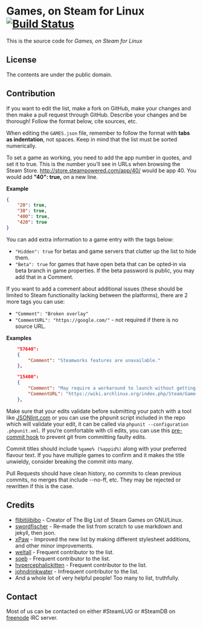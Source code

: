 Games, on Steam for Linux [![Build Status](https://travis-ci.org/SteamDatabase/SteamLinux.png?branch=gh-pages)](https://travis-ci.org/SteamDatabase/SteamLinux)
=========================
This is the source code for *Games, on Steam for Linux*

License
-------
The contents are under the public domain.

Contribution
------------
If you want to edit the list, make a fork on GitHub, make your changes and then
make a pull request through GitHub. Describe your changes and be thorough!
Follow the format below, cite sources, etc.

When editing the `GAMES.json` file, remember to follow the format with **tabs
as indentation**, not spaces.  Keep in mind that the list must be sorted
numerically.

To set a game as working, you need to add the app number in quotes, and set it
to true. This is the number you’ll see in URLs when browsing the Steam Store.
http://store.steampowered.com/app/40/ would be app 40. You would add **"40":
true,** on a new line.

**Example**

```json
{
	"20": true,
	"30": true,
	"400": true,
	"420": true
}
```

You can add extra information to a game entry with the tags below:
* `"Hidden": true` for betas and game servers that clutter up the list to hide them.
* `"Beta": true` for games that have open beta that can be opted‐in via beta
  branch in game properties. If the beta password is public, you may add that
in a Comment.

If you want to add a comment about additional issues (these should be limited
to Steam functionality lacking between the platforms), there are 2 more tags
you can use:
* `"Comment": "Broken overlay"`
* `"CommentURL": "https://google.com/"` - not required if there is no source URL.

**Examples**
```json
	"57640":
	{
		"Comment": "Steamworks features are unavailable."
	},
```

```json
	"15400":
	{
		"Comment": "May require a workaround to launch without getting stuck in a loop.",
		"CommentURL": "https://wiki.archlinux.org/index.php/Steam/Game-specific_troubleshooting#Harvest:_Massive_Encounter"
	},
```
Make sure that your edits validate before submitting your patch with a tool
like [JSONlint.com](http://jsonlint.com/) or you can use the phpunit script
included in the repo which will validate your edit, it can be called via
`phpunit --configuration .phpunit.xml`. If you’re comfortable with cli edits,
you can use this [pre-commit
hook](https://gist.github.com/johndrinkwater/cd96810e3b277b7e2fb1) to prevent
git from committing faulty edits.

Commit titles should include `%game% (%appid%)` along with your preferred
flavour text. If you have multiple games to confirm and it makes the title
unwieldy, consider breaking the commit into many.

Pull Requests should have clean history, no commits to clean previous commits,
no merges that include --no-ff, etc. They may be rejected or rewritten if this
is the case.

Credits
-------
- [flibitijibibo](https://github.com/flibitijibibo) - Creator of The Big List of Steam Games on GNU/Linux.
- [swordfischer](https://github.com/swordfischer) - Re‐made the list from scratch to use markdown and jekyll, then json.
- [xPaw](https://github.com/xPaw) - Improved the new list by making different stylesheet additions, and other minor improvements.
- [weltall](https://github.com/weltall) - Frequent contributor to the list.
- [soeb](https://github.com/soeb) - Frequent contributor to the list.
- [hypercephalickitten](https://github.com/hypercephalickitten) - Frequent contributor to the list.
- [johndrinkwater](https://github.com/johndrinkwater) - Infrequent contributor to the list.
- And a whole lot of very helpful people! Too many to list, truthfully.

Contact
-------
Most of us can be contacted on either #SteamLUG or #SteamDB on [freenode](https://freenode.net/) IRC server.
